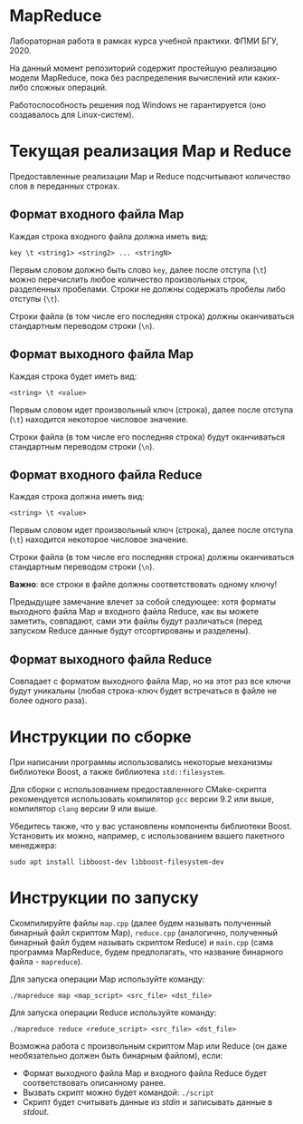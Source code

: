 # MapReduce

Лабораторная работа в рамках курса учебной практики. ФПМИ БГУ, 2020.

На данный момент репозиторий содержит простейшую реализацию модели MapReduce,
пока без распределения вычислений или каких-либо сложных операций.

Работоспособность решения под Windows не гарантируется (оно создавалось для
Linux-систем).

# Текущая реализация Map и Reduce

Предоставленные реализации Map и Reduce подсчитывают количество слов в
переданных строках.

## Формат входного файла Map

Каждая строка входного файла должна иметь вид:

`key \t <string1> <string2> ... <stringN>`

Первым словом должно быть слово `key`, далее после отступа (`\t`) можно
перечислить любое количество произвольных строк, разделенных пробелами. Строки
не должны содержать пробелы либо отступы (`\t`).

Строки файла (в том числе его последняя строка) должны оканчиваться стандартным
переводом строки (`\n`).

## Формат выходного файла Map

Каждая строка будет иметь вид:

`<string> \t <value>`

Первым словом идет произвольный ключ (строка), далее после отступа (`\t`) 
находится некоторое числовое значение.

Строки файла (в том числе его последняя строка) будут оканчиваться стандартным
переводом строки (`\n`).

## Формат входного файла Reduce

Каждая строка должна иметь вид:

`<string> \t <value>`

Первым словом идет произвольный ключ (строка), далее после отступа (`\t`) 
находится некоторое числовое значение.

Строки файла (в том числе его последняя строка) должны оканчиваться стандартным
переводом строки (`\n`).

**Важно**: все строки в файле должны соответствовать одному ключу!

Предыдущее замечание влечет за собой следующее: хотя форматы выходного файла
Map и входного файла Reduce, как вы можете заметить, совпадают, сами эти файлы
будут различаться (перед запуском Reduce данные будут отсортированы и 
разделены).

## Формат выходного файла Reduce

Совпадает с форматом выходного файла Map, но на этот раз все ключи будут
уникальны (любая строка-ключ будет встречаться в файле не более одного раза).

# Инструкции по сборке

При написании программы использовались некоторые механизмы библиотеки Boost,
а также библиотека `std::filesystem`.

Для сборки с использованием предоставленного CMake-скрипта рекомендуется 
использовать компилятор `gcc` версии 9.2 или выше, компилятор `clang` версии
9 или выше.

Убедитесь также, что у вас установлены компоненты библиотеки Boost. Установить
их можно, например, с использованием вашего пакетного менеджера:

`sudo apt install libboost-dev libboost-filesystem-dev`

# Инструкции по запуску

Скомпилируйте файлы `map.cpp` (далее будем называть полученный бинарный файл
скриптом Map), `reduce.cpp` (аналогично, полученный бинарный файл будем
называть скриптом Reduce) и `main.cpp` (сама программа MapReduce, будем
предполагать, что название бинарного файла - `mapreduce`).

Для запуска операции Map используйте команду:

`./mapreduce map <map_script> <src_file> <dst_file>`

Для запуска операции Reduce используйте команду:

`./mapreduce reduce <reduce_script> <src_file> <dst_file>`

Возможна работа с произвольным скриптом Map или Reduce (он даже необязательно
должен быть бинарным файлом), если:
* Формат выходного файла Map и входного файла Reduce будет соответствовать 
описанному ранее.
* Вызвать скрипт можно будет командой: `./script`
* Скрипт будет считывать данные из *stdin* и записывать данные в *stdout*.
